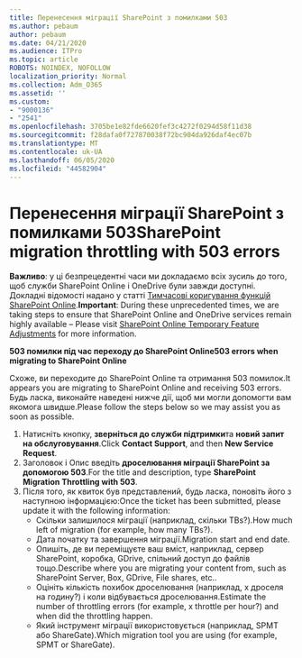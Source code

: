 ```yaml
---
title: Перенесення міграції SharePoint з помилками 503
ms.author: pebaum
author: pebaum
ms.date: 04/21/2020
ms.audience: ITPro
ms.topic: article
ROBOTS: NOINDEX, NOFOLLOW
localization_priority: Normal
ms.collection: Adm_O365
ms.assetid: ''
ms.custom:
- "9000136"
- "2541"
ms.openlocfilehash: 3705be1e82fde6620fef3c4272f0294d58f11d38
ms.sourcegitcommit: f28dafa0f727870038f72bc904da926daf4ec07b
ms.translationtype: MT
ms.contentlocale: uk-UA
ms.lasthandoff: 06/05/2020
ms.locfileid: "44582904"
---
```

# <a name="sharepoint-migration-throttling-with-503-errors"></a><span data-ttu-id="6c4a9-102">Перенесення міграції SharePoint з помилками 503</span><span class="sxs-lookup"><span data-stu-id="6c4a9-102">SharePoint migration throttling with 503 errors</span></span>

<span data-ttu-id="6c4a9-103">**Важливо**: у ці безпрецедентні часи ми докладаємо всіх зусиль до того, щоб служби SharePoint Online і OneDrive були завжди доступні. Докладні відомості надано у статті [Тимчасові коригування функцій SharePoint Online](https://aka.ms/ODSPAdjustments).</span><span class="sxs-lookup"><span data-stu-id="6c4a9-103">**Important**: During these unprecedented times, we are taking steps to ensure that SharePoint Online and OneDrive services remain highly available – Please visit [SharePoint Online Temporary Feature Adjustments](https://aka.ms/ODSPAdjustments) for more information.</span></span>

<span data-ttu-id="6c4a9-104">**503 помилки під час переходу до SharePoint Online**</span><span class="sxs-lookup"><span data-stu-id="6c4a9-104">**503 errors when migrating to SharePoint Online**</span></span>

<span data-ttu-id="6c4a9-105">Схоже, ви переходите до SharePoint Online та отримання 503 помилок.</span><span class="sxs-lookup"><span data-stu-id="6c4a9-105">It appears you are migrating to SharePoint Online and receiving 503 errors.</span></span> <span data-ttu-id="6c4a9-106">Будь ласка, виконайте наведені нижче дії, щоб ми могли допомогти вам якомога швидше.</span><span class="sxs-lookup"><span data-stu-id="6c4a9-106">Please follow the steps below so we may assist you as soon as possible.</span></span> 

1. <span data-ttu-id="6c4a9-107">Натисніть кнопку, **зверніться до служби підтримки**та **новий запит на обслуговування**.</span><span class="sxs-lookup"><span data-stu-id="6c4a9-107">Click **Contact Support**, and then **New Service Request**.</span></span>
2. <span data-ttu-id="6c4a9-108">Заголовок і Опис введіть **дроселювання міграції SharePoint за допомогою 503**.</span><span class="sxs-lookup"><span data-stu-id="6c4a9-108">For the title and description, type **SharePoint Migration Throttling with 503**.</span></span>
3. <span data-ttu-id="6c4a9-109">Після того, як квиток був представлений, будь ласка, поновіть його з наступною інформацією:</span><span class="sxs-lookup"><span data-stu-id="6c4a9-109">Once the ticket has been submitted, please update it with the following information:</span></span>
    - <span data-ttu-id="6c4a9-110">Скільки залишилося міграції (наприклад, скільки TBs?).</span><span class="sxs-lookup"><span data-stu-id="6c4a9-110">How much left of migration (for example, how many TBs?).</span></span>
    - <span data-ttu-id="6c4a9-111">Дата початку та завершення міграції.</span><span class="sxs-lookup"><span data-stu-id="6c4a9-111">Migration start and end date.</span></span>
    - <span data-ttu-id="6c4a9-112">Опишіть, де ви переміщуєте ваш вміст, наприклад, сервер SharePoint, коробка, GDrive, спільний доступ до файлів тощо.</span><span class="sxs-lookup"><span data-stu-id="6c4a9-112">Describe where you are migrating your content from, such as SharePoint Server, Box, GDrive, File shares, etc..</span></span>
    - <span data-ttu-id="6c4a9-113">Оцініть кількість похибок дроселювання (наприклад, x дроселя на годину?) і коли відбувається дроселювання.</span><span class="sxs-lookup"><span data-stu-id="6c4a9-113">Estimate the number of throttling errors (for example, x throttle per hour?) and when did the throttling happen.</span></span>
    - <span data-ttu-id="6c4a9-114">Який інструмент міграції використовується (наприклад, SPMT або ShareGate).</span><span class="sxs-lookup"><span data-stu-id="6c4a9-114">Which migration tool you are using (for example, SPMT or ShareGate).</span></span>


